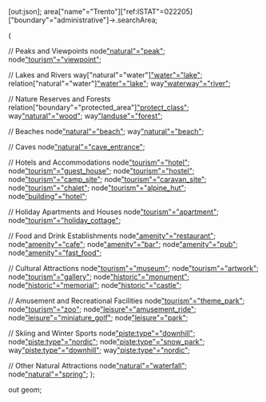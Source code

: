 [out:json];
area["name"="Trento"]["ref:ISTAT"=022205]["boundary"="administrative"]->.searchArea;

(
  
  // Peaks and Viewpoints
  node["natural"="peak"](area.searchArea);
  node["tourism"="viewpoint"](area.searchArea);

  // Lakes and Rivers
  way["natural"="water"]["water"="lake"](area.searchArea);
  relation["natural"="water"]["water"="lake"](area.searchArea);
  way["waterway"="river"](area.searchArea);

  // Nature Reserves and Forests
  relation["boundary"="protected_area"]["protect_class"](area.searchArea);
  way["natural"="wood"](area.searchArea);
  way["landuse"="forest"](area.searchArea);

  // Beaches
  node["natural"="beach"](area.searchArea);
  way["natural"="beach"](area.searchArea);

  // Caves
  node["natural"="cave_entrance"](area.searchArea);

  // Hotels and Accommodations
  node["tourism"="hotel"](area.searchArea);
  node["tourism"="guest_house"](area.searchArea);
  node["tourism"="hostel"](area.searchArea);
  node["tourism"="camp_site"](area.searchArea);
  node["tourism"="caravan_site"](area.searchArea);
  node["tourism"="chalet"](area.searchArea);
  node["tourism"="alpine_hut"](area.searchArea);
  node["building"="hotel"](area.searchArea);

  // Holiday Apartments and Houses
  node["tourism"="apartment"](area.searchArea);
  node["tourism"="holiday_cottage"](area.searchArea);

  // Food and Drink Establishments
  node["amenity"="restaurant"](area.searchArea);
  node["amenity"="cafe"](area.searchArea);
  node["amenity"="bar"](area.searchArea);
  node["amenity"="pub"](area.searchArea);
  node["amenity"="fast_food"](area.searchArea);

  // Cultural Attractions
  node["tourism"="museum"](area.searchArea);
  node["tourism"="artwork"](area.searchArea);
  node["tourism"="gallery"](area.searchArea);
  node["historic"="monument"](area.searchArea);
  node["historic"="memorial"](area.searchArea);
  node["historic"="castle"](area.searchArea);

  // Amusement and Recreational Facilities
  node["tourism"="theme_park"](area.searchArea);
  node["tourism"="zoo"](area.searchArea);
  node["leisure"="amusement_ride"](area.searchArea);
  node["leisure"="miniature_golf"](area.searchArea);
  node["leisure"="park"](area.searchArea);

  // Skiing and Winter Sports
  node["piste:type"="downhill"](area.searchArea);
  node["piste:type"="nordic"](area.searchArea);
  node["piste:type"="snow_park"](area.searchArea);
  way["piste:type"="downhill"](area.searchArea);
  way["piste:type"="nordic"](area.searchArea);

  // Other Natural Attractions
  node["natural"="waterfall"](area.searchArea);
  node["natural"="spring"](area.searchArea);
);

out geom;